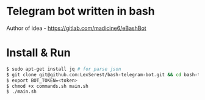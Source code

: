 # Telegram bot written in bash

Author of idea - https://gitlab.com/madicine6/eBashBot 

# Install & Run
```bash
$ sudo apt-get install jq # for parse json
$ git clone git@github.com:LexSerest/bash-telegram-bot.git && cd bash-telegram-bot
$ export BOT_TOKEN=<token>
$ chmod +x commands.sh main.sh
$ ./main.sh
```
